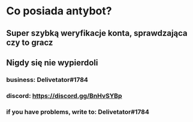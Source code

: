 # Co posiada antybot?

## Super szybką weryfikacje konta, sprawdzająca czy to gracz
## Nigdy się nie wypierdoli

### business: Delivetator#1784
### discord: https://discord.gg/BnHvSYBp
### if you have problems, write to: Delivetator#1784
